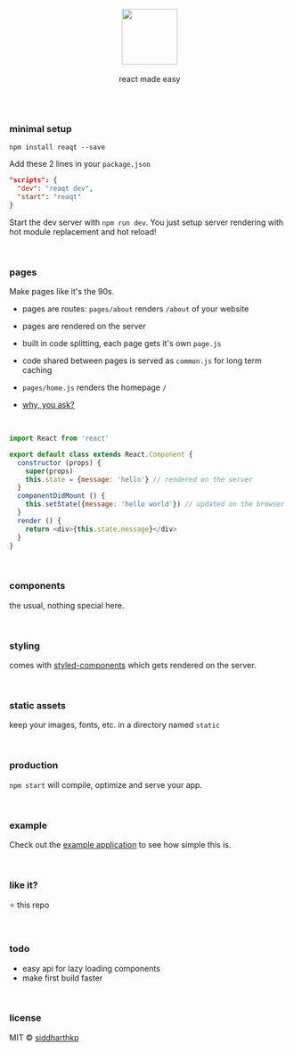 <p align="center">
  <img src="https://raw.githubusercontent.com/siddharthkp/reaqt/master/art/reaqt.png" height="100px"/>
  <br><br>
  react made easy
  <br><br>
</p>

&nbsp;

### minimal setup
```
npm install reaqt --save
```


Add these 2 lines in your `package.json`

```json
"scripts": {
  "dev": "reaqt dev",
  "start": "reaqt"
}
```

Start the dev server with `npm run dev`. You just setup server rendering with hot module replacement and hot reload!

&nbsp;

### pages

Make pages like it's the 90s.
&nbsp;
- pages are routes: `pages/about` renders `/about` of your website

- pages are rendered on the server

- built in code splitting, each page gets it's own `page.js`

- code shared between pages is served as `common.js` for long term caching

- `pages/home.js` renders the homepage `/`

- [why, you ask?](https://rauchg.com/2014/7-principles-of-rich-web-applications#server-rendered-pages-are-not-optional)

&nbsp;

```js
import React from 'react'

export default class extends React.Component {
  constructor (props) {
    super(props)
    this.state = {message: 'hello'} // rendered on the server
  }
  componentDidMount () {
    this.setState({message: 'hello world'}) // updated on the browser
  }
  render () {
    return <div>{this.state.message}</div>
  }
}

```

&nbsp;

### components

the usual, nothing special here.

&nbsp;

### styling

comes with [styled-components](https://github.com/styled-components/styled-components) which gets rendered on the server.

&nbsp;

### static assets

keep your images, fonts, etc. in a directory named `static`

&nbsp;

### production

`npm start` will compile, optimize and serve your app.

&nbsp;

### example

Check out the [example application](https://github.com/siddharthkp/reaqt/tree/master/example) to see how simple this is.

&nbsp;

### like it?

:star: this repo

&nbsp;

### todo

- easy api for lazy loading components
- make first build faster

&nbsp;

### license

MIT © [siddharthkp](https://github.com/siddharthkp)
